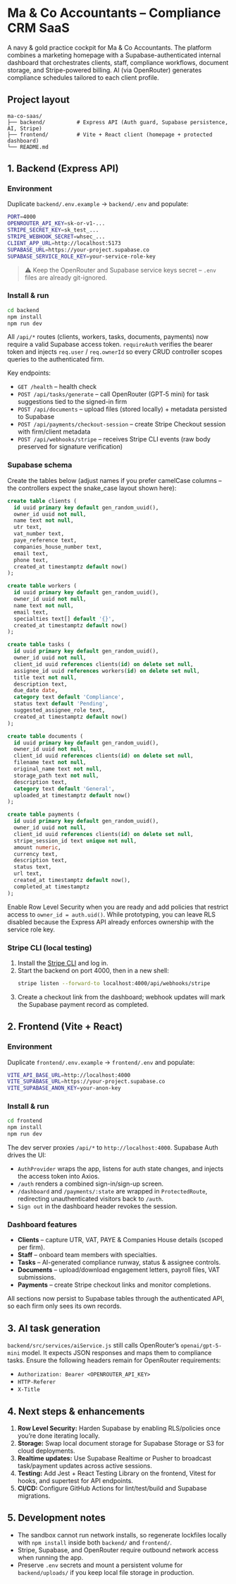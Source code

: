 # Ma & Co Accountants – Compliance CRM SaaS

A navy & gold practice cockpit for Ma & Co Accountants. The platform combines a marketing homepage with a Supabase-authenticated internal dashboard that orchestrates clients, staff, compliance workflows, document storage, and Stripe-powered billing. AI (via OpenRouter) generates compliance schedules tailored to each client profile.

## Project layout

```
ma-co-saas/
├── backend/          # Express API (Auth guard, Supabase persistence, AI, Stripe)
├── frontend/         # Vite + React client (homepage + protected dashboard)
└── README.md
```

## 1. Backend (Express API)

### Environment

Duplicate `backend/.env.example` → `backend/.env` and populate:

```bash
PORT=4000
OPENROUTER_API_KEY=sk-or-v1-...
STRIPE_SECRET_KEY=sk_test_...
STRIPE_WEBHOOK_SECRET=whsec_...
CLIENT_APP_URL=http://localhost:5173
SUPABASE_URL=https://your-project.supabase.co
SUPABASE_SERVICE_ROLE_KEY=your-service-role-key
```

> ⚠️ Keep the OpenRouter and Supabase service keys secret – `.env` files are already git-ignored.

### Install & run

```bash
cd backend
npm install
npm run dev
```

All `/api/*` routes (clients, workers, tasks, documents, payments) now require a valid Supabase access token. `requireAuth` verifies the bearer token and injects `req.user` / `req.ownerId` so every CRUD controller scopes queries to the authenticated firm.

Key endpoints:

- `GET /health` – health check
- `POST /api/tasks/generate` – call OpenRouter (GPT‑5 mini) for task suggestions tied to the signed-in firm
- `POST /api/documents` – upload files (stored locally) + metadata persisted to Supabase
- `POST /api/payments/checkout-session` – create Stripe Checkout session with firm/client metadata
- `POST /api/webhooks/stripe` – receives Stripe CLI events (raw body preserved for signature verification)

### Supabase schema

Create the tables below (adjust names if you prefer camelCase columns – the controllers expect the snake_case layout shown here):

```sql
create table clients (
  id uuid primary key default gen_random_uuid(),
  owner_id uuid not null,
  name text not null,
  utr text,
  vat_number text,
  paye_reference text,
  companies_house_number text,
  email text,
  phone text,
  created_at timestamptz default now()
);

create table workers (
  id uuid primary key default gen_random_uuid(),
  owner_id uuid not null,
  name text not null,
  email text,
  specialties text[] default '{}',
  created_at timestamptz default now()
);

create table tasks (
  id uuid primary key default gen_random_uuid(),
  owner_id uuid not null,
  client_id uuid references clients(id) on delete set null,
  assignee_id uuid references workers(id) on delete set null,
  title text not null,
  description text,
  due_date date,
  category text default 'Compliance',
  status text default 'Pending',
  suggested_assignee_role text,
  created_at timestamptz default now()
);

create table documents (
  id uuid primary key default gen_random_uuid(),
  owner_id uuid not null,
  client_id uuid references clients(id) on delete set null,
  filename text not null,
  original_name text not null,
  storage_path text not null,
  description text,
  category text default 'General',
  uploaded_at timestamptz default now()
);

create table payments (
  id uuid primary key default gen_random_uuid(),
  owner_id uuid not null,
  client_id uuid references clients(id) on delete set null,
  stripe_session_id text unique not null,
  amount numeric,
  currency text,
  description text,
  status text,
  url text,
  created_at timestamptz default now(),
  completed_at timestamptz
);
```

Enable Row Level Security when you are ready and add policies that restrict access to `owner_id = auth.uid()`. While prototyping, you can leave RLS disabled because the Express API already enforces ownership with the service role key.

### Stripe CLI (local testing)

1. Install the [Stripe CLI](https://stripe.com/docs/stripe-cli) and log in.
2. Start the backend on port 4000, then in a new shell:
   ```bash
   stripe listen --forward-to localhost:4000/api/webhooks/stripe
   ```
3. Create a checkout link from the dashboard; webhook updates will mark the Supabase payment record as completed.

## 2. Frontend (Vite + React)

### Environment

Duplicate `frontend/.env.example` → `frontend/.env` and populate:

```bash
VITE_API_BASE_URL=http://localhost:4000
VITE_SUPABASE_URL=https://your-project.supabase.co
VITE_SUPABASE_ANON_KEY=your-anon-key
```

### Install & run

```bash
cd frontend
npm install
npm run dev
```

The dev server proxies `/api/*` to `http://localhost:4000`. Supabase Auth drives the UI:

- `AuthProvider` wraps the app, listens for auth state changes, and injects the access token into Axios.
- `/auth` renders a combined sign-in/sign-up screen.
- `/dashboard` and `/payments/:state` are wrapped in `ProtectedRoute`, redirecting unauthenticated visitors back to `/auth`.
- `Sign out` in the dashboard header revokes the session.

### Dashboard features

- **Clients** – capture UTR, VAT, PAYE & Companies House details (scoped per firm).
- **Staff** – onboard team members with specialties.
- **Tasks** – AI-generated compliance runway, status & assignee controls.
- **Documents** – upload/download engagement letters, payroll files, VAT submissions.
- **Payments** – create Stripe checkout links and monitor completions.

All sections now persist to Supabase tables through the authenticated API, so each firm only sees its own records.

## 3. AI task generation

`backend/src/services/aiService.js` still calls OpenRouter’s `openai/gpt-5-mini` model. It expects JSON responses and maps them to compliance tasks. Ensure the following headers remain for OpenRouter requirements:

- `Authorization: Bearer <OPENROUTER_API_KEY>`
- `HTTP-Referer`
- `X-Title`

## 4. Next steps & enhancements

1. **Row Level Security:** Harden Supabase by enabling RLS/policies once you’re done iterating locally.
2. **Storage:** Swap local document storage for Supabase Storage or S3 for cloud deployments.
3. **Realtime updates:** Use Supabase Realtime or Pusher to broadcast task/payment updates across active sessions.
4. **Testing:** Add Jest + React Testing Library on the frontend, Vitest for hooks, and supertest for API endpoints.
5. **CI/CD:** Configure GitHub Actions for lint/test/build and Supabase migrations.

## 5. Development notes

- The sandbox cannot run network installs, so regenerate lockfiles locally with `npm install` inside both `backend/` and `frontend/`.
- Stripe, Supabase, and OpenRouter require outbound network access when running the app.
- Preserve `.env` secrets and mount a persistent volume for `backend/uploads/` if you keep local file storage in production.
